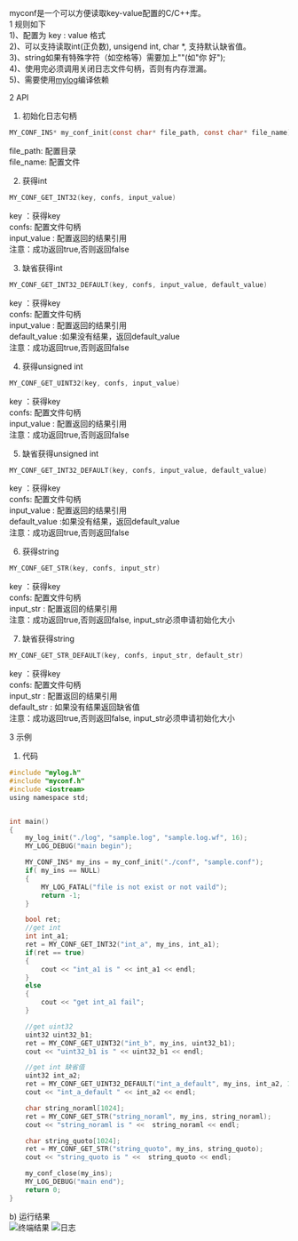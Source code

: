 myconf是一个可以方便读取key-value配置的C/C++库。<br>
1 规则如下 <br>
1)、配置为 key : value 格式 <br>
2)、可以支持读取int(正负数), unsigend int, char *, 支持默认缺省值。<br>
3)、string如果有特殊字符（如空格等）需要加上""(如"你 好");<br>
4)、使用完必须调用关闭日志文件句柄，否则有内存泄漏。<br>
5)、需要使用[mylog](http://www.oschina.net/p/mylog)编译依赖<br>

2 API<br>
1) 初始化日志句柄
```c
MY_CONF_INS* my_conf_init(const char* file_path, const char* file_name);
```
file_path: 配置目录<br>
file_name: 配置文件<br>

2) 获得int
```c
MY_CONF_GET_INT32(key, confs, input_value)
```
key ：获得key<br>
confs: 配置文件句柄<br>
input_value : 配置返回的结果引用<br>
注意：成功返回true,否则返回false<br>

3) 缺省获得int
```c
MY_CONF_GET_INT32_DEFAULT(key, confs, input_value, default_value)
```
key ：获得key<br>
confs: 配置文件句柄<br>
input_value : 配置返回的结果引用<br>
default_value :如果没有结果，返回default_value<br>
注意：成功返回true,否则返回false<br>

4) 获得unsigned int
```c
MY_CONF_GET_UINT32(key, confs, input_value)
```
key ：获得key<br>
confs: 配置文件句柄<br>
input_value : 配置返回的结果引用<br>
注意：成功返回true,否则返回false<br>

5) 缺省获得unsigned int 
```c
MY_CONF_GET_INT32_DEFAULT(key, confs, input_value, default_value)
```
key ：获得key<br>
confs: 配置文件句柄<br>
input_value : 配置返回的结果引用<br>
default_value :如果没有结果，返回default_value<br>
注意：成功返回true,否则返回false<br>

6) 获得string
```c
MY_CONF_GET_STR(key, confs, input_str)
```
key ：获得key<br>
confs: 配置文件句柄<br>
input_str : 配置返回的结果引用<br>
注意：成功返回true,否则返回false, input_str必须申请初始化大小<br>

7) 缺省获得string
```c
MY_CONF_GET_STR_DEFAULT(key, confs, input_str, default_str)
```
key ：获得key<br>
confs: 配置文件句柄<br>
input_str : 配置返回的结果引用<br>
default_str : 如果没有结果返回缺省值<br>
注意：成功返回true,否则返回false, input_str必须申请初始化大小<br>

3 示例
1) 代码
```c
#include "mylog.h"
#include "myconf.h"
#include <iostream>
using namespace std;


int main()
{
    my_log_init("./log", "sample.log", "sample.log.wf", 16);
    MY_LOG_DEBUG("main begin");

    MY_CONF_INS* my_ins = my_conf_init("./conf", "sample.conf");
    if( my_ins == NULL)
    {
        MY_LOG_FATAL("file is not exist or not vaild");
        return -1;
    }

    bool ret;
    //get int
    int int_a1;
    ret = MY_CONF_GET_INT32("int_a", my_ins, int_a1);
    if(ret == true)
    {
        cout << "int_a1 is " << int_a1 << endl;
    }
    else
    {
        cout << "get int_a1 fail";
    }

    //get uint32
    uint32 uint32_b1;
    ret = MY_CONF_GET_UINT32("int_b", my_ins, uint32_b1);
    cout << "uint32_b1 is " << uint32_b1 << endl;

    //get int 缺省值
    uint32 int_a2;
    ret = MY_CONF_GET_UINT32_DEFAULT("int_a_default", my_ins, int_a2, 100);
    cout << "int_a_default " << int_a2 << endl;

    char string_noraml[1024];
    ret = MY_CONF_GET_STR("string_noraml", my_ins, string_noraml);
    cout << "string_noraml is " <<  string_noraml << endl;

    char string_quoto[1024];
    ret = MY_CONF_GET_STR("string_quoto", my_ins, string_quoto);
    cout << "string_quoto is " <<  string_quoto << endl;

    my_conf_close(my_ins);
    MY_LOG_DEBUG("main end");
    return 0;
}
```
b) 运行结果<br>
![终端结果](http://hiphotos.baidu.com/lvpics/pic/item/960a304e251f95ca40f782c1cb177f3e67095242.jpg)
![日志](http://hiphotos.baidu.com/lvpics/pic/item/5bafa40f4bfbfbed673b26087af0f736afc31f62.jpg)
